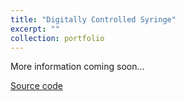 ```yaml
---
title: "Digitally Controlled Syringe"
excerpt: ""
collection: portfolio
---
```


More information coming soon...

[Source code](https://github.com/jdwapman/Syringe)